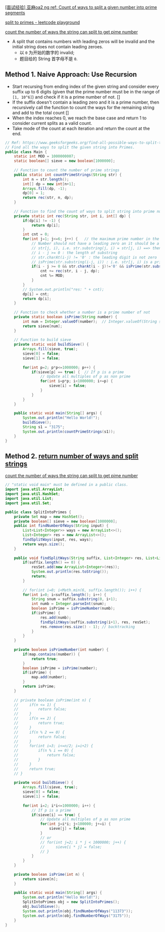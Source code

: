 [ [面试经验] 亚麻oa2 ng ](https://www.1point3acres.com/bbs/thread-661768-1-1.html)
[ref: Count of ways to split a given number into prime segments](https://www.geeksforgeeks.org/count-of-ways-to-split-a-given-number-into-prime-segments/?ref=rp)

[split to primes - leetcode playground](https://leetcode.com/playground/new/empty)

[count the number of ways the string can split to get pime number](https://leetcode.com/discuss/interview-question/593211/count-the-number-of-ways-the-string-can-split-to-get-pime-number)

* A split that contains numbers with leading zeros will be invalid and the initial string does not contain leading zeroes.
    * 以 `0` 为开始的数字的 invalid;
    * 题目给的 String 首字母不是 `0`.


## Method 1. Naive Approach: Use **Recursion**
* Start recursing from ending index of the given string and consider every suffix up to 6 digits (given that the prime number must be in the range of `[1, 10^6]`) and check if it is a prime number of not. []
* If the suffix doesn't contain a leading zero and it is a prime number, then recursively call the function to count the ways for the remaining string and add to the total count []
* When the index reaches 0, we reach the base case and return 1 to consider current splits as a valid count.
* Take mode of the count at each iteration and return the count at the end.

```java
// Ref: https://www.geeksforgeeks.org/find-all-possible-ways-to-split-the-given-string-into-primes/
// Find all the ways to split the given string into Primes.
public class Main {    
    static int MOD = 1000000007; 
    static boolean[] sieve = new boolean[1000000];
    
    // Function to count the number of prime strings
    public static int countPrimeStrings(String str) {
        int n = str.length();
        int[] dp = new int[n+1];
        Arrays.fill(dp, -1);
        dp[0] = 1;
        return rec(str, n, dp);
    }
    
    // Function to find the count of ways to split string into prime numbers
    private static int rec(String str, int i, int[] dp) {
        if(dp[i] != -1) {
            return dp[i];
        }
        int cnt = 0;
        for(int j=1; j<=6; j++) {   // the maximum prime number in the range 1-1000000 is 999983
            // Number should not have a leading zero an it should be a prime number
            // str[j, i), i.e. str.substring(j, i) = str[j, i) ==> then `len = i - j`, and str.charAt(i-j) will be the start character.
            // i - j >= 0 : the length of substring
            // str.charAt(i-j) != '0' : the leading digit is not zero
            // isPrime(str.substring(i-j, i)) : i.e. str[j, i) is a prime number
            if(i - j >= 0 && str.charAt(i - j)!='0' && isPrime(str.substring(i-j, i))) {
                cnt += rec(str, i - j, dp);
                cnt %= MOD;
            }
        }
        // System.out.println("res: " + cnt);
        dp[i] = cnt;
        return dp[i];
    }
    
    // Function to check whether a number is a prime number of not
    private static boolean isPrime(String number) {
        int num = Integer.valueOf(number);  // Integer.valueOf(String s);
        return sieve[num];
    }
    
    // Function to build sieve
    private static void buildSieve() {
        Arrays.fill(sieve, true);
        sieve[0] = false;
        sieve[1] = false;
        
        for(int p=2; p*p<=1000000; p++) {
            if(sieve[p] == true) {  // If p is a prime
                // Update all multiples of p as non prime
                for(int i=p*p; i<1000000; i+=p) {
                    sieve[i] = false;
                }
            }
        }
    }
    
    public static void main(String[] args) {
        System.out.println("Hello World!");
        buildSieve();
        String s1 = "3175";
        System.out.println(countPrimeStrings(s1));
    }
}
```


## Method 2. [return number of ways and split strings](https://leetcode.com/playground/new/empty)
[count the number of ways the string can split to get pime number](https://leetcode.com/discuss/interview-question/593211/count-the-number-of-ways-the-string-can-split-to-get-pime-number)
```java
// "static void main" must be defined in a public class.
import java.util.ArrayList;
import java.util.HashSet;
import java.util.List;
import java.util.Set;

public class SplitIntoPrimes {
    private Set map = new HashSet();
    private boolean[] sieve = new boolean[1000000];
    public int findNumberOfWays(String input) {
        List<List<Integer>> ways = new ArrayList<>();
        List<Integer> res = new ArrayList<>();
        findSplitWays(input, res, ways);
        return ways.size();
    }
    
    public void findSplitWays(String suffix, List<Integer> res, List<List<Integer>> resSet) {
        if(suffix.length() == 0) {
            resSet.add(new ArrayList<Integer>(res));
            System.out.println(res.toString());
            return;
        }
        
        // for(int i=0; i<Math.min(6, suffix.length()); i++) {
        for(int i=0; i<suffix.length(); i++) {
            String snum = suffix.substring(0, i+1);
            int numb = Integer.parseInt(snum);
            boolean isPrime = isPrimeNumber(numb);
            if(isPrime) {
                res.add(numb);
                findSplitWays(suffix.substring(i+1), res, resSet);
                res.remove(res.size() - 1); // backtracking
            }
        }
    }
    
    private boolean isPrimeNumber(int number) {
        if(map.contains(number)) {
            return true;
        }
        boolean isPrime = isPrime(number);
        if(isPrime) {
            map.add(number);
        }
        return isPrime;
    }
    
    // private boolean isPrime(int n) {
    //     if(n <= 1) {
    //         return false;
    //     }
    //     if(n == 2) {
    //         return true;
    //     }
    //     if(n % 2 == 0) {
    //         return false;
    //     }
    //     for(int i=3; i<=n/2; i=i+2) {
    //         if(n % i == 0) {
    //             return false;
    //         }
    //     }
    //     return true;
    // }
    
    private void buildSieve() {
        Arrays.fill(sieve, true);
        sieve[0] = false;
        sieve[1] = false;
        
        for(int i=2; i*i<=1000000; i++) {
            // If p is a prime
            if(sieve[i] == true) {
                // Update all multiples of p as non prime
                for(int j=i*i; j<100000; j+=i) {
                    sieve[j] = false;
                }
                // or
                // for(int j=2; i * j < 1000000; j++) {
                //     sieve[i * j] = false;
                // }
            }
        }
    }
    
    private boolean isPrime(int n) {
        return sieve[n];
    }
    
    public static void main(String[] args) {
        System.out.println("Hello World!");
        SplitIntoPrimes obj = new SplitIntoPrimes();
        obj.buildSieve();
	    System.out.println(obj.findNumberOfWays("11373"));
	    System.out.println(obj.findNumberOfWays("3175"));
    }
}
```
